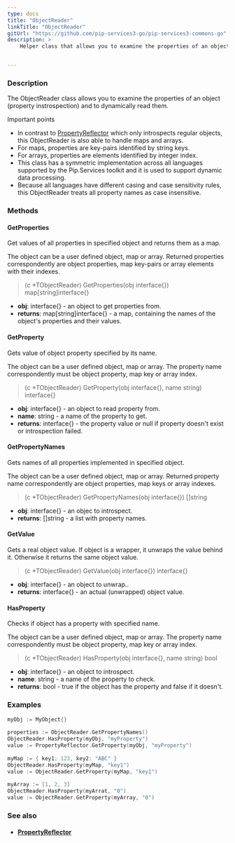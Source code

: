 ```yaml
---
type: docs
title: "ObjectReader"
linkTitle: "ObjectReader"
gitUrl: "https://github.com/pip-services3-go/pip-services3-commons-go"
description: >
    Helper class that allows you to examine the properties of an object (property instrospection) and to dynamically read them.


---
```


### Description

The ObjectReader class allows you to examine the properties of an object (property instrospection) and to dynamically read them.

Important points

- In contrast to [PropertyReflector](../property_reflector) which only introspects regular objects, this ObjectReader is also able to handle maps and arrays.
- For maps, properties are key-pairs identified by string keys.
- For arrays, properties are elements identified by integer index.
- This class has a symmetric implementation across all languages supported by the Pip.Services toolkit and it is used to support dynamic data processing.
- Because all languages have different casing and case sensitivity rules, this ObjectReader treats all property names as case insensitive.

### Methods

#### GetProperties
Get values of all properties in specified object
and returns them as a map.

The object can be a user defined object, map or array.
Returned properties correspondently are object properties,
map key-pairs or array elements with their indexes.

> (c *TObjectReader) GetProperties(obj interface{}) map[string]interface{}

- **obj**: interface{} - an object to get properties from.
- **returns**: map[string]interface{} - a map, containing the names of the object's properties and their values.

#### GetProperty
Gets value of object property specified by its name.

The object can be a user defined object, map or array.
The property name correspondently must be object property,
map key or array index.

> (c *TObjectReader) GetProperty(obj interface{}, name string) interface{}

- **obj**: interface{} - an object to read property from.
- **name**: string - a name of the property to get.
- **returns**: interface{} - the property value or null if property doesn't exist or introspection failed.

#### GetPropertyNames
Gets names of all properties implemented in specified object.
 
The object can be a user defined object, map or array.
Returned property name correspondently are object properties,
map keys or array indexes.

> (c *TObjectReader) GetPropertyNames(obj interface{}) []string

- **obj**: interface{} - an objec to introspect.
- **returns**: []string - a list with property names.

#### GetValue
Gets a real object value.
If object is a wrapper, it unwraps the value behind it. 
Otherwise it returns the same object value.

> (c *TObjectReader) GetValue(obj interface{}) interface{}

- **obj**: interface{} - an object to unwrap..
- **returns**: interface{} - an actual (unwrapped) object value. 

#### HasProperty
Checks if object has a property with specified name.

The object can be a user defined object, map or array.
The property name correspondently must be object property,
map key or array index.

> (c *TObjectReader) HasProperty(obj interface{}, name string) bool

- **obj**: interface{} - an object to introspect.
- **name**: string - a name of the property to check.
- **returns**: bool - true if the object has the property and false if it doesn't.

### Examples

```go
myObj := MyObject{}
 
properties := ObjectReader.GetPropertyNames()
ObjectReader.HasProperty(myObj, "myProperty")
value := PropertyReflector.GetProperty(myObj, "myProperty")
 
myMap := { key1: 123, key2: "ABC" }
ObjectReader.HasProperty(myMap, "key1")
value := ObjectReader.GetProperty(myMap, "key1")
 
myArray := [1, 2, 3]
ObjectReader.HasProperty(myArrat, "0")
value := ObjectReader.GetProperty(myArray, "0")

```

### See also
- #### [PropertyReflector](../property_reflector)
